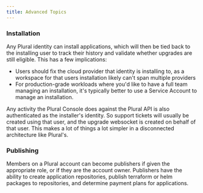 ```yaml
---
title: Advanced Topics
---
```


### Installation

Any Plural identity can install applications, which will then be tied back to the installing user to track their history and validate whether upgrades are still eligible. This has a few implications:

- Users should fix the cloud provider that identity is installing to, as a workspace for that users installation likely can't span multiple providers
- For production-grade workloads where you'd like to have a full team managing an installation, it's typically better to use a Service Account to manage an installation.

Any activity the Plural Console does against the Plural API is also authenticated as the installer's identity. So support tickets will usually be created using that user, and the upgrade websocket is created on behalf of that user. This makes a lot of things a lot simpler in a disconnected architecture like Plural's.

### Publishing

Members on a Plural account can become publishers if given the appropriate role, or if they are the account owner. Publishers have the ability to create application repositories, publish terraform or helm packages to repositories, and determine payment plans for applications.
